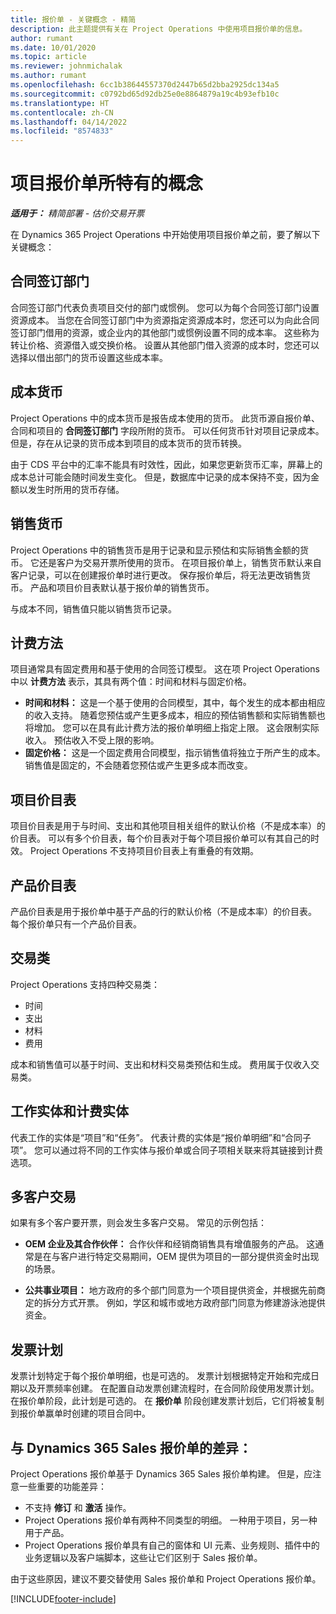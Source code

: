 ```yaml
---
title: 报价单 - 关键概念 - 精简
description: 此主题提供有关在 Project Operations 中使用项目报价单的信息。
author: rumant
ms.date: 10/01/2020
ms.topic: article
ms.reviewer: johnmichalak
ms.author: rumant
ms.openlocfilehash: 6cc1b38644557370d2447b65d2bba2925dc134a5
ms.sourcegitcommit: c0792bd65d92db25e0e8864879a19c4b93efb10c
ms.translationtype: HT
ms.contentlocale: zh-CN
ms.lasthandoff: 04/14/2022
ms.locfileid: "8574833"
---
```

# <a name="concepts-unique-to-project-quotes"></a>项目报价单所特有的概念

_**适用于：** 精简部署 - 估价交易开票_


在 Dynamics 365 Project Operations 中开始使用项目报价单之前，要了解以下关键概念：

## <a name="contracting-unit"></a>合同签订部门

合同签订部门代表负责项目交付的部门或惯例。 您可以为每个合同签订部门设置资源成本。 当您在合同签订部门中为资源指定资源成本时，您还可以为向此合同签订部门借用的资源，或企业内的其他部门或惯例设置不同的成本率。 这些称为转让价格、资源借入或交换价格。 设置从其他部门借入资源的成本时，您还可以选择以借出部门的货币设置这些成本率。

## <a name="cost-currency"></a>成本货币

Project Operations 中的成本货币是报告成本使用的货币。 此货币源自报价单、合同和项目的 **合同签订部门** 字段所附的货币。 可以任何货币针对项目记录成本。 但是，存在从记录的货币成本到项目的成本货币的货币转换。

由于 CDS 平台中的汇率不能具有时效性，因此，如果您更新货币汇率，屏幕上的成本总计可能会随时间发生变化。 但是，数据库中记录的成本保持不变，因为金额以发生时所用的货币存储。

## <a name="sales-currency"></a>销售货币

Project Operations 中的销售货币是用于记录和显示预估和实际销售金额的货币。 它还是客户为交易开票所使用的货币。 在项目报价单上，销售货币默认来自客户记录，可以在创建报价单时进行更改。 保存报价单后，将无法更改销售货币。 产品和项目价目表默认基于报价单的销售货币。

与成本不同，销售值只能以销售货币记录。

## <a name="billing-method"></a>计费方法

项目通常具有固定费用和基于使用的合同签订模型。 这在项 Project Operations 中以 **计费方法** 表示，其具有两个值：时间和材料与固定价格。

- **时间和材料：** 这是一个基于使用的合同模型，其中，每个发生的成本都由相应的收入支持。 随着您预估或产生更多成本，相应的预估销售额和实际销售额也将增加。 您可以在具有此计费方法的报价单明细上指定上限。 这会限制实际收入。 预估收入不受上限的影响。
- **固定价格：** 这是一个固定费用合同模型，指示销售值将独立于所产生的成本。 销售值是固定的，不会随着您预估或产生更多成本而改变。

## <a name="project-price-lists"></a>项目价目表

项目价目表是用于与时间、支出和其他项目相关组件的默认价格（不是成本率）的价目表。 可以有多个价目表，每个价目表对于每个项目报价单可以有其自己的时效。 Project Operations 不支持项目价目表上有重叠的有效期。

## <a name="product-price-lists"></a>产品价目表

产品价目表是用于报价单中基于产品的行的默认价格（不是成本率）的价目表。 每个报价单只有一个产品价目表。

## <a name="transaction-classes"></a>交易类

Project Operations 支持四种交易类：

- 时间
- 支出
- 材料
- 费用

成本和销售值可以基于时间、支出和材料交易类预估和生成。 费用属于仅收入交易类。

## <a name="work-entities-and-billing-entities"></a>工作实体和计费实体

代表工作的实体是“项目”和“任务”。 代表计费的实体是“报价单明细”和“合同子项”。 您可以通过将不同的工作实体与报价单或合同子项相关联来将其链接到计费选项。

## <a name="multi-customer-deals"></a>多客户交易

如果有多个客户要开票，则会发生多客户交易。 常见的示例包括：

- **OEM 企业及其合作伙伴：** 合作伙伴和经销商销售具有增值服务的产品。 这通常是在与客户进行特定交易期间，OEM 提供为项目的一部分提供资金时出现的场景。 

- **公共事业项目：** 地方政府的多个部门同意为一个项目提供资金，并根据先前商定的拆分方式开票。 例如，学区和城市或地方政府部门同意为修建游泳池提供资金。

## <a name="invoice-schedules"></a>发票计划

发票计划特定于每个报价单明细，也是可选的。 发票计划根据特定开始和完成日期以及开票频率创建。 在配置自动发票创建流程时，在合同阶段使用发票计划。 在报价单阶段，此计划是可选的。 在 **报价单** 阶段创建发票计划后，它们将被复制到报价单赢单时创建的项目合同中。

## <a name="changes-from-dynamics-365-sales-quote"></a>与 Dynamics 365 Sales 报价单的差异：

Project Operations 报价单基于 Dynamics 365 Sales 报价单构建。 但是，应注意一些重要的功能差异：

- 不支持 **修订** 和 **激活** 操作。
- Project Operations 报价单有两种不同类型的明细。 一种用于项目，另一种用于产品。
- Project Operations 报价单具有自己的窗体和 UI 元素、业务规则、插件中的业务逻辑以及客户端脚本，这些让它们区别于 Sales 报价单。

由于这些原因，建议不要交替使用 Sales 报价单和 Project Operations 报价单。


[!INCLUDE[footer-include](../../includes/footer-banner.md)]
